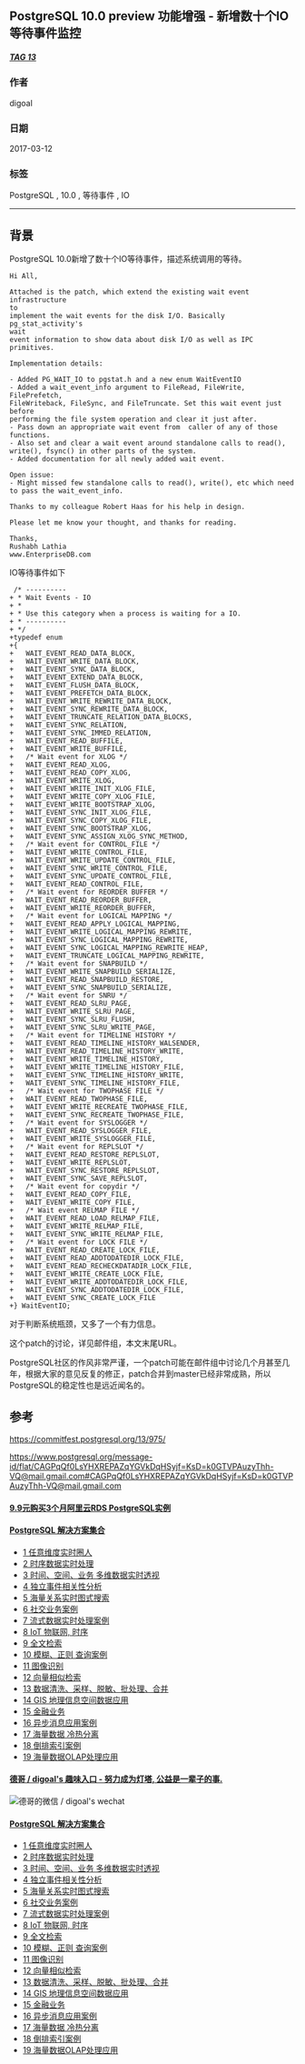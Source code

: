 ## PostgreSQL 10.0 preview 功能增强 - 新增数十个IO等待事件监控  
##### [TAG 13](../class/13.md)
                  
### 作者                                                               
digoal             
                    
### 日期               
2017-03-12              
                
### 标签             
PostgreSQL , 10.0 , 等待事件 , IO   
                  
----            
                     
## 背景      
PostgreSQL 10.0新增了数十个IO等待事件，描述系统调用的等待。  
  
```  
Hi All,  
  
Attached is the patch, which extend the existing wait event infrastructure  
to  
implement the wait events for the disk I/O. Basically pg_stat_activity's  
wait  
event information to show data about disk I/O as well as IPC primitives.  
  
Implementation details:  
  
- Added PG_WAIT_IO to pgstat.h and a new enum WaitEventIO  
- Added a wait_event_info argument to FileRead, FileWrite, FilePrefetch,  
FileWriteback, FileSync, and FileTruncate. Set this wait event just before  
performing the file system operation and clear it just after.  
- Pass down an appropriate wait event from  caller of any of those  
functions.  
- Also set and clear a wait event around standalone calls to read(),  
write(), fsync() in other parts of the system.  
- Added documentation for all newly added wait event.  
  
Open issue:  
- Might missed few standalone calls to read(), write(), etc which need  
to pass the wait_event_info.  
  
Thanks to my colleague Robert Haas for his help in design.  
  
Please let me know your thought, and thanks for reading.  
  
Thanks,  
Rushabh Lathia  
www.EnterpriseDB.com  
```  
  
IO等待事件如下  
  
```  
 /* ----------  
+ * Wait Events - IO  
+ *  
+ * Use this category when a process is waiting for a IO.  
+ * ----------  
+ */  
+typedef enum  
+{  
+	WAIT_EVENT_READ_DATA_BLOCK,  
+	WAIT_EVENT_WRITE_DATA_BLOCK,  
+	WAIT_EVENT_SYNC_DATA_BLOCK,  
+	WAIT_EVENT_EXTEND_DATA_BLOCK,  
+	WAIT_EVENT_FLUSH_DATA_BLOCK,  
+	WAIT_EVENT_PREFETCH_DATA_BLOCK,  
+	WAIT_EVENT_WRITE_REWRITE_DATA_BLOCK,  
+	WAIT_EVENT_SYNC_REWRITE_DATA_BLOCK,  
+	WAIT_EVENT_TRUNCATE_RELATION_DATA_BLOCKS,  
+	WAIT_EVENT_SYNC_RELATION,  
+	WAIT_EVENT_SYNC_IMMED_RELATION,  
+	WAIT_EVENT_READ_BUFFILE,  
+	WAIT_EVENT_WRITE_BUFFILE,  
+	/* Wait event for XLOG */  
+	WAIT_EVENT_READ_XLOG,  
+	WAIT_EVENT_READ_COPY_XLOG,  
+	WAIT_EVENT_WRITE_XLOG,  
+	WAIT_EVENT_WRITE_INIT_XLOG_FILE,  
+	WAIT_EVENT_WRITE_COPY_XLOG_FILE,  
+	WAIT_EVENT_WRITE_BOOTSTRAP_XLOG,  
+	WAIT_EVENT_SYNC_INIT_XLOG_FILE,  
+	WAIT_EVENT_SYNC_COPY_XLOG_FILE,  
+	WAIT_EVENT_SYNC_BOOTSTRAP_XLOG,  
+	WAIT_EVENT_SYNC_ASSIGN_XLOG_SYNC_METHOD,  
+	/* Wait event for CONTROL_FILE */  
+	WAIT_EVENT_WRITE_CONTROL_FILE,  
+	WAIT_EVENT_WRITE_UPDATE_CONTROL_FILE,  
+	WAIT_EVENT_SYNC_WRITE_CONTROL_FILE,  
+	WAIT_EVENT_SYNC_UPDATE_CONTROL_FILE,  
+	WAIT_EVENT_READ_CONTROL_FILE,  
+	/* Wait event for REORDER BUFFER */  
+	WAIT_EVENT_READ_REORDER_BUFFER,  
+	WAIT_EVENT_WRITE_REORDER_BUFFER,  
+	/* Wait event for LOGICAL MAPPING */  
+	WAIT_EVENT_READ_APPLY_LOGICAL_MAPPING,  
+	WAIT_EVENT_WRITE_LOGICAL_MAPPING_REWRITE,  
+	WAIT_EVENT_SYNC_LOGICAL_MAPPING_REWRITE,  
+	WAIT_EVENT_SYNC_LOGICAL_MAPPING_REWRITE_HEAP,  
+	WAIT_EVENT_TRUNCATE_LOGICAL_MAPPING_REWRITE,  
+	/* Wait event for SNAPBUILD */  
+	WAIT_EVENT_WRITE_SNAPBUILD_SERIALIZE,  
+	WAIT_EVENT_READ_SNAPBUILD_RESTORE,  
+	WAIT_EVENT_SYNC_SNAPBUILD_SERIALIZE,  
+	/* Wait event for SNRU */  
+	WAIT_EVENT_READ_SLRU_PAGE,  
+	WAIT_EVENT_WRITE_SLRU_PAGE,  
+	WAIT_EVENT_SYNC_SLRU_FLUSH,  
+	WAIT_EVENT_SYNC_SLRU_WRITE_PAGE,  
+	/* Wait event for TIMELINE HISTORY */  
+	WAIT_EVENT_READ_TIMELINE_HISTORY_WALSENDER,  
+	WAIT_EVENT_READ_TIMELINE_HISTORY_WRITE,  
+	WAIT_EVENT_WRITE_TIMELINE_HISTORY,  
+	WAIT_EVENT_WRITE_TIMELINE_HISTORY_FILE,  
+	WAIT_EVENT_SYNC_TIMELINE_HISTORY_WRITE,  
+	WAIT_EVENT_SYNC_TIMELINE_HISTORY_FILE,  
+	/* Wait event for TWOPHASE FILE */  
+	WAIT_EVENT_READ_TWOPHASE_FILE,  
+	WAIT_EVENT_WRITE_RECREATE_TWOPHASE_FILE,  
+	WAIT_EVENT_SYNC_RECREATE_TWOPHASE_FILE,  
+	/* Wait event for SYSLOGGER */  
+	WAIT_EVENT_READ_SYSLOGGER_FILE,  
+	WAIT_EVENT_WRITE_SYSLOGGER_FILE,  
+	/* Wait event for REPLSLOT */  
+	WAIT_EVENT_READ_RESTORE_REPLSLOT,  
+	WAIT_EVENT_WRITE_REPLSLOT,  
+	WAIT_EVENT_SYNC_RESTORE_REPLSLOT,  
+	WAIT_EVENT_SYNC_SAVE_REPLSLOT,  
+	/* Wait event for copydir */  
+	WAIT_EVENT_READ_COPY_FILE,  
+	WAIT_EVENT_WRITE_COPY_FILE,  
+	/* Wait event RELMAP FILE */  
+	WAIT_EVENT_READ_LOAD_RELMAP_FILE,  
+	WAIT_EVENT_WRITE_RELMAP_FILE,  
+	WAIT_EVENT_SYNC_WRITE_RELMAP_FILE,  
+	/* Wait event for LOCK FILE */  
+	WAIT_EVENT_READ_CREATE_LOCK_FILE,  
+	WAIT_EVENT_READ_ADDTODATEDIR_LOCK_FILE,  
+	WAIT_EVENT_READ_RECHECKDATADIR_LOCK_FILE,  
+	WAIT_EVENT_WRITE_CREATE_LOCK_FILE,  
+	WAIT_EVENT_WRITE_ADDTODATEDIR_LOCK_FILE,  
+	WAIT_EVENT_SYNC_ADDTODATEDIR_LOCK_FILE,  
+	WAIT_EVENT_SYNC_CREATE_LOCK_FILE  
+} WaitEventIO;  
```  
  
对于判断系统瓶颈，又多了一个有力信息。   
  
这个patch的讨论，详见邮件组，本文末尾URL。  
  
PostgreSQL社区的作风非常严谨，一个patch可能在邮件组中讨论几个月甚至几年，根据大家的意见反复的修正，patch合并到master已经非常成熟，所以PostgreSQL的稳定性也是远近闻名的。  
  
## 参考  
https://commitfest.postgresql.org/13/975/  
  
https://www.postgresql.org/message-id/flat/CAGPqQf0LsYHXREPAZqYGVkDqHSyjf=KsD=k0GTVPAuzyThh-VQ@mail.gmail.com#CAGPqQf0LsYHXREPAZqYGVkDqHSyjf=KsD=k0GTVPAuzyThh-VQ@mail.gmail.com  
  
  
  
  
  
  
  
  
  
  
  
  
  
  
  
  
  
  
  
  
  
  
  
  
  
  
  
  
  
  
  
  
  
  
  
  
  
  
  
  
  
  
  
  
  
#### [9.9元购买3个月阿里云RDS PostgreSQL实例](https://www.aliyun.com/database/postgresqlactivity "57258f76c37864c6e6d23383d05714ea")
  
  
#### [PostgreSQL 解决方案集合](https://yq.aliyun.com/topic/118 "40cff096e9ed7122c512b35d8561d9c8")
- [1 任意维度实时圈人](https://yq.aliyun.com/topic/118 "40cff096e9ed7122c512b35d8561d9c8")
- [2 时序数据实时处理](https://yq.aliyun.com/topic/118 "40cff096e9ed7122c512b35d8561d9c8")
- [3 时间、空间、业务 多维数据实时透视](https://yq.aliyun.com/topic/118 "40cff096e9ed7122c512b35d8561d9c8")
- [4 独立事件相关性分析](https://yq.aliyun.com/topic/118 "40cff096e9ed7122c512b35d8561d9c8")
- [5 海量关系实时图式搜索](https://yq.aliyun.com/topic/118 "40cff096e9ed7122c512b35d8561d9c8")
- [6 社交业务案例](https://yq.aliyun.com/topic/118 "40cff096e9ed7122c512b35d8561d9c8")
- [7 流式数据实时处理案例](https://yq.aliyun.com/topic/118 "40cff096e9ed7122c512b35d8561d9c8")
- [8 IoT 物联网, 时序](https://yq.aliyun.com/topic/118 "40cff096e9ed7122c512b35d8561d9c8")
- [9 全文检索](https://yq.aliyun.com/topic/118 "40cff096e9ed7122c512b35d8561d9c8")
- [10 模糊、正则 查询案例](https://yq.aliyun.com/topic/118 "40cff096e9ed7122c512b35d8561d9c8")
- [11 图像识别](https://yq.aliyun.com/topic/118 "40cff096e9ed7122c512b35d8561d9c8")
- [12 向量相似检索](https://yq.aliyun.com/topic/118 "40cff096e9ed7122c512b35d8561d9c8")
- [13 数据清洗、采样、脱敏、批处理、合并](https://yq.aliyun.com/topic/118 "40cff096e9ed7122c512b35d8561d9c8")
- [14 GIS 地理信息空间数据应用](https://yq.aliyun.com/topic/118 "40cff096e9ed7122c512b35d8561d9c8")
- [15 金融业务](https://yq.aliyun.com/topic/118 "40cff096e9ed7122c512b35d8561d9c8")
- [16 异步消息应用案例](https://yq.aliyun.com/topic/118 "40cff096e9ed7122c512b35d8561d9c8")
- [17 海量数据 冷热分离](https://yq.aliyun.com/topic/118 "40cff096e9ed7122c512b35d8561d9c8")
- [18 倒排索引案例](https://yq.aliyun.com/topic/118 "40cff096e9ed7122c512b35d8561d9c8")
- [19 海量数据OLAP处理应用](https://yq.aliyun.com/topic/118 "40cff096e9ed7122c512b35d8561d9c8")
  
  
#### [德哥 / digoal's 趣味入口 - 努力成为灯塔, 公益是一辈子的事.](https://github.com/digoal/blog/blob/master/README.md "22709685feb7cab07d30f30387f0a9ae")
  
  
![德哥的微信 / digoal's wechat](../pic/digoal_weixin.jpg "f7ad92eeba24523fd47a6e1a0e691b59")
  
  
#### [PostgreSQL 解决方案集合](https://yq.aliyun.com/topic/118 "40cff096e9ed7122c512b35d8561d9c8")
- [1 任意维度实时圈人](https://yq.aliyun.com/topic/118 "40cff096e9ed7122c512b35d8561d9c8")
- [2 时序数据实时处理](https://yq.aliyun.com/topic/118 "40cff096e9ed7122c512b35d8561d9c8")
- [3 时间、空间、业务 多维数据实时透视](https://yq.aliyun.com/topic/118 "40cff096e9ed7122c512b35d8561d9c8")
- [4 独立事件相关性分析](https://yq.aliyun.com/topic/118 "40cff096e9ed7122c512b35d8561d9c8")
- [5 海量关系实时图式搜索](https://yq.aliyun.com/topic/118 "40cff096e9ed7122c512b35d8561d9c8")
- [6 社交业务案例](https://yq.aliyun.com/topic/118 "40cff096e9ed7122c512b35d8561d9c8")
- [7 流式数据实时处理案例](https://yq.aliyun.com/topic/118 "40cff096e9ed7122c512b35d8561d9c8")
- [8 IoT 物联网, 时序](https://yq.aliyun.com/topic/118 "40cff096e9ed7122c512b35d8561d9c8")
- [9 全文检索](https://yq.aliyun.com/topic/118 "40cff096e9ed7122c512b35d8561d9c8")
- [10 模糊、正则 查询案例](https://yq.aliyun.com/topic/118 "40cff096e9ed7122c512b35d8561d9c8")
- [11 图像识别](https://yq.aliyun.com/topic/118 "40cff096e9ed7122c512b35d8561d9c8")
- [12 向量相似检索](https://yq.aliyun.com/topic/118 "40cff096e9ed7122c512b35d8561d9c8")
- [13 数据清洗、采样、脱敏、批处理、合并](https://yq.aliyun.com/topic/118 "40cff096e9ed7122c512b35d8561d9c8")
- [14 GIS 地理信息空间数据应用](https://yq.aliyun.com/topic/118 "40cff096e9ed7122c512b35d8561d9c8")
- [15 金融业务](https://yq.aliyun.com/topic/118 "40cff096e9ed7122c512b35d8561d9c8")
- [16 异步消息应用案例](https://yq.aliyun.com/topic/118 "40cff096e9ed7122c512b35d8561d9c8")
- [17 海量数据 冷热分离](https://yq.aliyun.com/topic/118 "40cff096e9ed7122c512b35d8561d9c8")
- [18 倒排索引案例](https://yq.aliyun.com/topic/118 "40cff096e9ed7122c512b35d8561d9c8")
- [19 海量数据OLAP处理应用](https://yq.aliyun.com/topic/118 "40cff096e9ed7122c512b35d8561d9c8")
  
